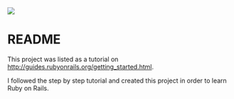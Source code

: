 
<img src="https://travis-ci.org/rcartwright/blog.svg?branch=master">


# README

This project was listed as a tutorial on http://guides.rubyonrails.org/getting_started.html.

I followed the step by step tutorial and created this project in order to learn Ruby on Rails.

